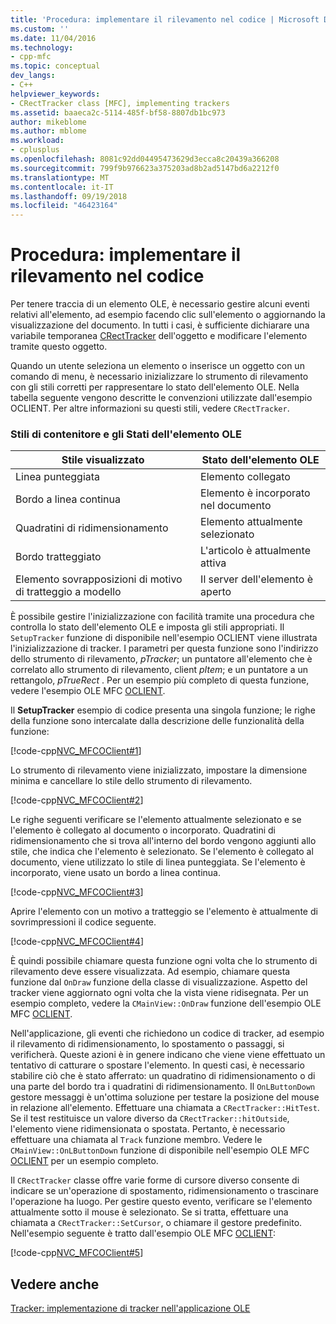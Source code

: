 ```yaml
---
title: 'Procedura: implementare il rilevamento nel codice | Microsoft Docs'
ms.custom: ''
ms.date: 11/04/2016
ms.technology:
- cpp-mfc
ms.topic: conceptual
dev_langs:
- C++
helpviewer_keywords:
- CRectTracker class [MFC], implementing trackers
ms.assetid: baaeca2c-5114-485f-bf58-8807db1bc973
author: mikeblome
ms.author: mblome
ms.workload:
- cplusplus
ms.openlocfilehash: 8081c92dd04495473629d3ecca8c20439a366208
ms.sourcegitcommit: 799f9b976623a375203ad8b2ad5147bd6a2212f0
ms.translationtype: MT
ms.contentlocale: it-IT
ms.lasthandoff: 09/19/2018
ms.locfileid: "46423164"
---
```

# <a name="how-to-implement-tracking-in-your-code"></a>Procedura: implementare il rilevamento nel codice

Per tenere traccia di un elemento OLE, è necessario gestire alcuni eventi relativi all'elemento, ad esempio facendo clic sull'elemento o aggiornando la visualizzazione del documento. In tutti i casi, è sufficiente dichiarare una variabile temporanea [CRectTracker](../mfc/reference/crecttracker-class.md) dell'oggetto e modificare l'elemento tramite questo oggetto.

Quando un utente seleziona un elemento o inserisce un oggetto con un comando di menu, è necessario inizializzare lo strumento di rilevamento con gli stili corretti per rappresentare lo stato dell'elemento OLE. Nella tabella seguente vengono descritte le convenzioni utilizzate dall'esempio OCLIENT. Per altre informazioni su questi stili, vedere `CRectTracker`.

### <a name="container-styles-and-states-of-the-ole-item"></a>Stili di contenitore e gli Stati dell'elemento OLE

|Stile visualizzato|Stato dell'elemento OLE|
|---------------------|-----------------------|
|Linea punteggiata|Elemento collegato|
|Bordo a linea continua|Elemento è incorporato nel documento|
|Quadratini di ridimensionamento|Elemento attualmente selezionato|
|Bordo tratteggiato|L'articolo è attualmente attiva|
|Elemento sovrapposizioni di motivo di tratteggio a modello|Il server dell'elemento è aperto|

È possibile gestire l'inizializzazione con facilità tramite una procedura che controlla lo stato dell'elemento OLE e imposta gli stili appropriati. Il `SetupTracker` funzione di disponibile nell'esempio OCLIENT viene illustrata l'inizializzazione di tracker. I parametri per questa funzione sono l'indirizzo dello strumento di rilevamento, *pTracker*; un puntatore all'elemento che è correlato allo strumento di rilevamento, client *pItem*; e un puntatore a un rettangolo, *pTrueRect* . Per un esempio più completo di questa funzione, vedere l'esempio OLE MFC [OCLIENT](../visual-cpp-samples.md).

Il **SetupTracker** esempio di codice presenta una singola funzione; le righe della funzione sono intercalate dalla descrizione delle funzionalità della funzione:

[!code-cpp[NVC_MFCOClient#1](../mfc/codesnippet/cpp/how-to-implement-tracking-in-your-code_1.cpp)]

Lo strumento di rilevamento viene inizializzato, impostare la dimensione minima e cancellare lo stile dello strumento di rilevamento.

[!code-cpp[NVC_MFCOClient#2](../mfc/codesnippet/cpp/how-to-implement-tracking-in-your-code_2.cpp)]

Le righe seguenti verificare se l'elemento attualmente selezionato e se l'elemento è collegato al documento o incorporato. Quadratini di ridimensionamento che si trova all'interno del bordo vengono aggiunti allo stile, che indica che l'elemento è selezionato. Se l'elemento è collegato al documento, viene utilizzato lo stile di linea punteggiata. Se l'elemento è incorporato, viene usato un bordo a linea continua.

[!code-cpp[NVC_MFCOClient#3](../mfc/codesnippet/cpp/how-to-implement-tracking-in-your-code_3.cpp)]

Aprire l'elemento con un motivo a tratteggio se l'elemento è attualmente di sovrimpressioni il codice seguente.

[!code-cpp[NVC_MFCOClient#4](../mfc/codesnippet/cpp/how-to-implement-tracking-in-your-code_4.cpp)]

È quindi possibile chiamare questa funzione ogni volta che lo strumento di rilevamento deve essere visualizzata. Ad esempio, chiamare questa funzione dal `OnDraw` funzione della classe di visualizzazione. Aspetto del tracker viene aggiornato ogni volta che la vista viene ridisegnata. Per un esempio completo, vedere la `CMainView::OnDraw` funzione dell'esempio OLE MFC [OCLIENT](../visual-cpp-samples.md).

Nell'applicazione, gli eventi che richiedono un codice di tracker, ad esempio il rilevamento di ridimensionamento, lo spostamento o passaggi, si verificherà. Queste azioni è in genere indicano che viene viene effettuato un tentativo di catturare o spostare l'elemento. In questi casi, è necessario stabilire ciò che è stato afferrato: un quadratino di ridimensionamento o di una parte del bordo tra i quadratini di ridimensionamento. Il `OnLButtonDown` gestore messaggi è un'ottima soluzione per testare la posizione del mouse in relazione all'elemento. Effettuare una chiamata a `CRectTracker::HitTest`. Se il test restituisce un valore diverso da `CRectTracker::hitOutside`, l'elemento viene ridimensionata o spostata. Pertanto, è necessario effettuare una chiamata al `Track` funzione membro. Vedere le `CMainView::OnLButtonDown` funzione di disponibile nell'esempio OLE MFC [OCLIENT](../visual-cpp-samples.md) per un esempio completo.

Il `CRectTracker` classe offre varie forme di cursore diverso consente di indicare se un'operazione di spostamento, ridimensionamento o trascinare l'operazione ha luogo. Per gestire questo evento, verificare se l'elemento attualmente sotto il mouse è selezionato. Se si tratta, effettuare una chiamata a `CRectTracker::SetCursor`, o chiamare il gestore predefinito. Nell'esempio seguente è tratto dall'esempio OLE MFC [OCLIENT](../visual-cpp-samples.md):

[!code-cpp[NVC_MFCOClient#5](../mfc/codesnippet/cpp/how-to-implement-tracking-in-your-code_5.cpp)]

## <a name="see-also"></a>Vedere anche

[Tracker: implementazione di tracker nell'applicazione OLE](../mfc/trackers-implementing-trackers-in-your-ole-application.md)

